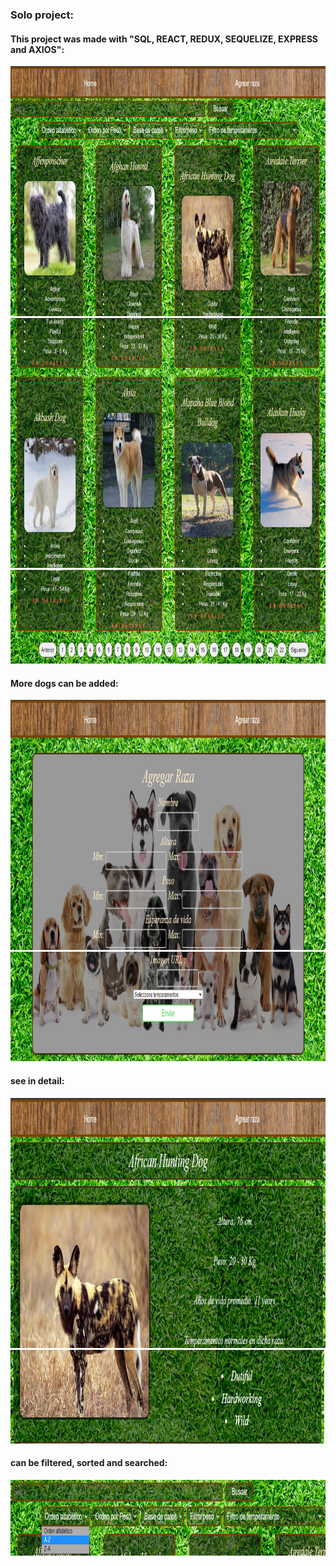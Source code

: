 <h3 align="left">Solo project:</h3>
<h4 align="left">This project was made with "SQL, REACT, REDUX, SEQUELIZE, EXPRESS and AXIOS":</h4>
<img src="./imgs/1.png" width="850" height="400">
<img src="./imgs/2.png" width="850" height="400">
<img src="./imgs/3.png" width="850" height="150">
<h4 align="left">More dogs can be added:</h4>
<img src="./imgs/4.png" width="850" height="400">
<img src="./imgs/5.png" width="850" height="175">
<h4 align="left">see in detail:</h4>
<img src="./imgs/6.png" width="850" height="400">
<img src="./imgs/7.png" width="850" height="150">
<h4 align="left">can be filtered, sorted and searched:</h4>
<img src="./imgs/8.png" width="800" height="122">
